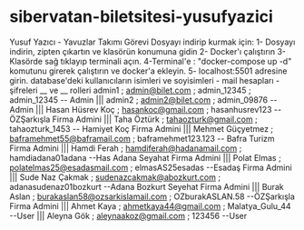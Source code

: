 # sibervatan-biletsitesi-yusufyazici
Yusuf Yazıcı - Yavuzlar Takımı Görevi
Dosyayı indirip kurmak için:
1- Dosyayı indirin, zipten çıkartın ve klasörün konumuna gidin
2- Docker'ı çalıştırın
3- Klasörde sağ tıklayıp terminali açın.
4-Terminal'e : "docker-compose up -d" komutunu girerek çalıştırın ve docker'a ekleyin.
5- localhost:5501 adresine girin.
database'deki kullanıcıların isimleri ve soyisimleri - mail hesapları - şifreleri __ ve __ rolleri
admin1 ; admin@bilet.com ; admin_12345 ; admin_12345  -- Admin |||
admin2 ; admin2@bilet.com ; admin_09876               -- Admin |||
Hasan Hüsrev Koç ; hasankoc@gmail.com ; hasanhusrev123 -- ÖZŞarkışla Firma Admini |||
Taha Öztürk ; tahaozturk@gmail.com ; tahaozturk_1453  -- Hamiyet Koç Firma Admini |||
Mehmet Güçyetmez ; baframehmet55@baframail.com ; baframehmet123.123  -- Bafra Turizm Firma Admini |||
Hamdi Ferah ; hamdiferah@hadanamail.com ; hamdiadana01adana        --Has Adana Seyahat Firma Admini |||
Polat Elmas ; polatelmas25@esadasmail.com ; elmasAS25esadas        --Esadaş Firma Admini |||
Sude Naz Çakmak ; sudenazcakmak@abozkurt.com ; adanasudenaz01bozkurt    --Adana Bozkurt Seyehat Firma Admini |||
Burak Aslan ; burakaslan58@ozsarkislamail.com ; OZburakASLAN.58    --ÖZŞarkışla Firma Admini |||
Ahmet Kaya ; ahmetkaya44@gmail.com ; Malatya_Gulu_44    --User |||
Aleyna Gök ; aleynaakoz@gmail.com ; 123456              --User
